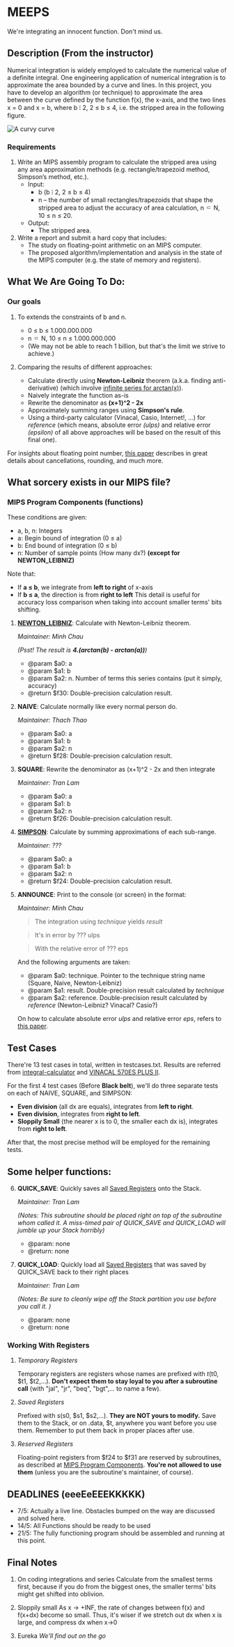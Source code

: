 # MEEPS
We're integrating an innocent function. Don't mind us.

## Description (From the instructor)
Numerical integration is widely employed to calculate the numerical value of a definite integral. One engineering application of numerical integration is to approximate the area bounded by a curve and lines.
In this project, you have to develop an algorithm (or technique) to approximate the area between the curve defined by the function f(x), the x-axis, and the two lines x = 0 and x = b, where b ⁝ 2, 2 ≤ b ≤ 4, i.e. the stripped area in the following figure.

<img src="misc/Example.png" alt="A curvy curve">

### Requirements

1. Write an MIPS assembly program to calculate the stripped area using any area
approximation methods (e.g. rectangle/trapezoid method, Simpson’s method, etc.).
	* Input:
		* b (b ⁝ 2, 2 ≤ b ≤ 4)
		* n – the number of small rectangles/trapezoids that shape the stripped area to adjust the accuracy of area calculation, n ⸦ N, 10 ≤ n ≤ 20.
	* Output:
		* The stripped area.
2. Write a report and submit a hard copy that includes:
	* The study on floating-point arithmetic on an MIPS computer.
	* The proposed algorithm/implementation and analysis in the state of the MIPS computer (e.g. the state of memory and registers).

## What We Are Going To Do:

### Our goals

1. To extends the constraints of b and n. 
	* 0 ≤ b ≤ 1.000.000.000
	* n ⸦ N, 10 ≤ n ≤ 1.000.000.000
	* (We may not be able to reach 1 billion, but that's the limit we strive to achieve.)

2. Comparing the results of different approaches:
	* Calculate directly using <b>Newton-Leibniz</b> theorem (a.k.a. finding anti-derivative) (which involve <a href="https://math.stackexchange.com/questions/29649/why-is-arctanx-x-x3-3x5-5-x7-7-dots">infinite series for arctan(x)</a>).
	* Naively integrate the function as-is
	* Rewrite the denominator as <b>(x+1)^2 - 2x</b>
	* Approximately summing ranges using <b>Simpson's rule</b>.
	* Using a third-party calculator (Vinacal, Casio, Internet!, ...) for <i>reference</i> (which means, absolute error <i>(ulps)</i> and relative error <i>(epsilon)</i> of all above approaches will be based on the result of this final one). 
	
For insights about floating point number, <a href="https://docs.oracle.com/cd/E19957-01/806-3568/ncg_goldberg.html#9921">this paper</a> describes in great details about cancellations, rounding, and much more. 

## What sorcery exists in our MIPS file?
<h3 id="Components"> MIPS Program Components (functions)</h3>

These conditions are given:
* a, b, n: Integers
* a: Begin bound of integration (0 ≤ a)
* b: End bound of integration (0 ≤ b)
* n: Number of sample points (How many dx?) <b>(except for NEWTON_LEIBNIZ)</b> 

Note that:
* If <b>a ≤ b</b>, we integrate from <b>left to right</b> of x-axis
* If <b>b ≤ a</b>, the direction is from <b>right to left</b>
This detail is useful for accuracy loss comparison when taking into account smaller terms' bits shifting.
 
1. <b><a href="https://math.stackexchange.com/questions/29649/why-is-arctanx-x-x3-3x5-5-x7-7-dots">NEWTON_LEIBNIZ</a></b>: 
Calculate with Newton-Leibniz theorem.

	<i>Maintainer: Minh Chau</i>

	<i>(Psst! The result is <b>4.(arctan(b) - arctan(a))</b>)</i>
	* @param  $a0: a
	* @param  $a1: b 	
	* @param  $a2: n. Number of terms this series contains (put it simply, accuracy)
	* @return $f30: Double-precision calculation result.

2. <b>NAIVE</b>: Calculate normally like every normal person do.

	<i>Maintainer: Thach Thao</i>

	* @param  $a0: a
	* @param  $a1: b
	* @param  $a2: n
	* @return $f28: Double-precision calculation result.

3. <b>SQUARE</b>: Rewrite the denominator as (x+1)^2 - 2x and then integrate

	<i>Maintainer: Tran Lam</i>

	* @param  $a0: a
	* @param  $a1: b
	* @param  $a2: n
	* @return $f26: Double-precision calculation result.

4. <b><a href="https://www.freecodecamp.org/news/simpsons-rule/">SIMPSON</a></b>:
Calculate by summing approximations of each sub-range.

	<i>Maintainer: ???</i>

	* @param  $a0: a
	* @param  $a1: b
	* @param  $a2: n
	* @return $f24: Double-precision calculation result.

5. <b>ANNOUNCE</b>:
Print to the console (or screen) in the format:

	<i>Maintainer: Minh Chau</i>

	> The integration using <i>technique</i> yields <i>result</i>

	> It's in error by ??? ulps

	> With the relative error of ??? eps

	And the following arguments are taken:

	* @param  $a0: technique. Pointer to the technique string name (Square, Naive, Newton-Leibniz)
	* @param  $a1: result. Double-precision result calculated by <i>technique</i>	
	* @param  $a2: reference. Double-precision result calculated by <i>reference</i> (Newton-Leibniz? Vinacal? Casio?)

	On how to calculate absolute error <i>ulps</i> and relative error <i>eps</i>, refers to <a href="https://docs.oracle.com/cd/E19957-01/806-3568/ncg_goldberg.html#9921">this paper</a>.

## Test Cases

There're 13 test cases in total, written in testcases.txt. Results are referred from <a href="https://www.integral-calculator.com/">integral-calculator</a> and <a href="https://www.fahasa.com/may-tinh-vinacal-570es-plus-ii-hong-trang.html">VINACAL 570ES PLUS II</a>.

For the first 4 test cases (Before <b>Black belt</b>), we'll do three separate tests on each of NAIVE, SQUARE, and SIMPSON:
* <b>Even division</b> (all dx are equals), integrates from <b>left to right</b>.
* <b>Even division</b>, integrates from <b>right to left</b>.
* <b>Sloppily Small</b> (the nearer x is to 0, the smaller each dx is), integrates from <b>right to left</b>.

After that, the most precise method will be employed for the remaining tests.

## Some helper functions:

6. <b>QUICK_SAVE</b>: Quickly saves all [Saved Registers](#SR) onto the Stack. 

	<i>Maintainer: Tran Lam</i>

	<i>(Notes: This subroutine should be placed right on top of the subroutine whom called it. A miss-timed pair of QUICK_SAVE and QUICK_LOAD will jumble up your Stack horribly)</i> 
	* @param: none
	* @return: none

7. <b>QUICK_LOAD</b>: Quickly load all [Saved Registers](#SR) that was saved by QUICK\_SAVE back to their right places

	<i>Maintainer: Tran Lam</i>

	<i>(Notes: Be sure to cleanly wipe off the Stack partition you use before you call it. )</i> 
	* @param: none
	* @return: none


### Working With Registers
1. <i>Temporary Registers</i>
	
	Temporary registers are registers whose names are prefixed with $t ($t0, $t1, $t2,...).  <b>Don't expect them to stay loyal to you after a subroutine call</b> (with "jal", "jr", "beq", "bgt",... to name a few).

2. <i id="SR">Saved Registers</i>

	Prefixed with $s ($s0, $s1, $s2,...). <b>They are NOT yours to modify.</b> Save them to the Stack, or on .data, $t, anywhere you want before you use them. Remember to put them back in proper places after use.

3. <i>Reserved Registers</i>

	Floating-point registers from $f24 to $f31 are reserved by subroutines, as described at [MIPS Program Components](#Components). <b>You're not allowed to use them</b> (unless you are the subroutine's maintainer, of course).

## DEADLINES  (eeeEeEEEKKKKK)
+ 7/5:  Actually a live line. Obstacles bumped on the way are discussed and solved here.
+ 14/5: All Functions should be ready to be used
+ 21/5: The fully functioning program should be assembled and running at this point.

## Final Notes 
1. On coding integrations and series 
Calculate from the smallest terms first, because if you do from the biggest ones, the smaller terms' bits might get shifted into oblivion.

2. Sloppily small
As x -> +INF, the rate of changes between f(x) and f(x+dx) become so small. Thus, it's wiser if we stretch out dx when x is large, and compress dx when x->0

3. Eureka
	<i>We'll find out on the go</i> 

